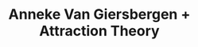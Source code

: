 ---
layout: post
category: concert
title: Anneke Van Giersbergen + Attraction Theory
artists: 
- Anneke Van Giersbergen
- Attraction Theory
place: 
- Petit Bain
country: France
city: Paris
---